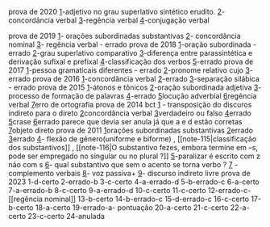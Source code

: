 prova de 2020
[1](https://www.qconcursos.com/questoes-militares/questoes/461f5d05-9b)-adjetivo no grau superlativo sintético erudito.
[2](https://www.qconcursos.com/questoes-militares/questoes/464e8be1-9b)-concordância verbal
[3](https://www.qconcursos.com/questoes-militares/questoes/465e68b9-9b)-regência verbal
[4](https://www.qconcursos.com/questoes-militares/questoes/465b5747-9b)-conjugação verbal

prova de 2019
[1](https://www.qconcursos.com/questoes-militares/questoes/fd5ef027-7e)- orações subordinadas substantivas
[2](https://www.qconcursos.com/questoes-militares/questoes/fd8a5e41-7e)- concordância nominal
[3](https://www.qconcursos.com/questoes-militares/questoes/3da5d5b5-3b)- regência verbal - errado
prova de 2018
[1](https://www.qconcursos.com/questoes-militares/questoes/3da8850d-3b)-oração subordinada - errado
[2](https://www.qconcursos.com/questoes-militares/questoes/3daf0465-3b)-grau superlativo comparativo
[3](https://www.qconcursos.com/questoes-militares/questoes/3dbf742d-3b)-diferença entre parassintética e derivação sufixal e prefixal 
[4](https://www.qconcursos.com/questoes-militares/questoes/3d9aba99-3b)-classificação dos verbos 
[5](https://www.qconcursos.com/questoes-militares/questoes/3dcafac1-3b)-errado
prova de 2017
[1](https://www.qconcursos.com/questoes-militares/questoes/b823e63b-3d)-pessoa gramaticais diferentes - errado
[2](https://www.qconcursos.com/questoes-militares/questoes/b80d8cb9-3d)-pronome relativo cujo
[3](https://www.qconcursos.com/questoes-militares/questoes/b817dd88-3d)-errado
prova de 2016
[1](https://www.qconcursos.com/questoes-militares/questoes/7d27827a-3a)-concordância verbal
[2](https://www.qconcursos.com/questoes-militares/questoes/7d2cf87f-3a)-errado
[3](https://www.qconcursos.com/questoes-militares/questoes/7d0c3f6f-3a)-separação silábica - errado
prova de 2015
[1](https://www.qconcursos.com/questoes-militares/questoes/5dea5714-dc)-átonos e tônicos
[2](https://www.qconcursos.com/questoes-militares/questoes/60e26984-dc)-oração subordinada adjetiva
[3](https://www.qconcursos.com/questoes-militares/questoes/69cea7fa-dc)-processo de formação de palavras
[4](https://www.qconcursos.com/questoes-militares/questoes/68d0ab9e-dc)-errado
[5](https://www.qconcursos.com/questoes-militares/questoes/5bec4ae3-dc)locução adverbial
[6](https://www.qconcursos.com/questoes-militares/questoes/e70dea40-4d)regência verbal
[7](https://www.qconcursos.com/questoes-militares/questoes/7cec89d2-3a)erro de ortografia
prova de 2014 bct
[1](https://www.qconcursos.com/questoes-militares/questoes/4c0e667e-42) - transposição do discuros indireto para o direto
[2](https://www.qconcursos.com/questoes-militares/questoes/4c260445-42)concordância verbal
[3](https://www.qconcursos.com/questoes-militares/questoes/4c4cdbad-42)verdadeiro ou falso 
[4](https://www.qconcursos.com/questoes-militares/questoes/4c17f591-42)errado
[5](https://www.qconcursos.com/questoes-militares/questoes/4c2a39b9-42)crase
[6](https://www.qconcursos.com/questoes-militares/questoes/4c3d0241-42)errado parece que devia ser anula já que a e d estão corretas
[7](https://www.qconcursos.com/questoes-militares/questoes/4c58bf7b-42)objeto direto
prova de 2011
[1](https://www.qconcursos.com/questoes-militares/questoes/acdbb5c8-55)orações subordinadas substantivas
[2](https://www.qconcursos.com/questoes-militares/questoes/acdf1ad6-55)errado
[3](https://www.qconcursos.com/questoes-militares/questoes/acef6630-55)errado
[4](https://www.qconcursos.com/questoes-militares/questoes/acf54ee8-55)- flexão de gênero(uniforme e biforme) , [[note-115|classificação dos substantivos]] , [[note-116|O substantivo fezes, embora termine em –s, pode ser empregado no singular ou no plural ?]]
[5](https://www.qconcursos.com/questoes-militares/questoes/acf98981-55)-paralizar é escrito com z não com s
[6](https://www.qconcursos.com/questoes-militares/questoes/acfed614-55)- qual substantivo que sem o acento se torna verbo ?
[7](https://www.qconcursos.com/questoes-militares/questoes/ad030803-55) - complemento verbais
[8](https://www.qconcursos.com/questoes-militares/questoes/ad194015-55)- voz passiva+
[9](https://www.qconcursos.com/questoes-militares/questoes/ad2b07fd-55)- discurso indireto livre
prova de 2023
1-d-certo
2-errado-b
3-c-certo
4-a-errado-d
5-b-errado-c
6-a-certo
7-a-errado-b
8-c-certo
9-a-errado-d
10-c-certo
11-c-certo
12-errado-c-[[regência nominal]]
13-b-certo
14-b-errado-c
15-d-errado-c
16-c-certo
17-b-certo
18-a-certo
19-errado-a- pontuação
20-a-certo
21-c-certo
22-a-certo
23-c-certo
24-anulada


